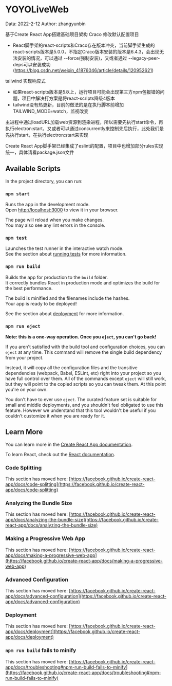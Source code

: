 # YOYOLiveWeb

Data: 2022-2-12
Author: zhangyunbin

基于Create React App搭建基础项目架构
Craco 修改默认配置项目
  - React脚手架的react-scripts和Craco存在版本冲突，当前脚手架生成的react-scripts版本是5.0.0，不指定Craco版本安装的版本是6.4.3，会出现无法安装的情况，可以通过 --force(强制安装)，又或者通过 --legacy-peer-deps可以安装成功(https://blog.csdn.net/weixin_41876046/article/details/120952621)

tailwind 实现响应式
  - 如果react-scripts版本是5以上，运行项目可能会出现第三方npm包报错的问题，项目中解决打方案是将react-scripts降级4版本
  - tailwind没有热更新，目前的做法的是在执行脚本前增加TAILWIND_MODE=watch，监视改变

主进程中通过loadURL加载web资源到渲染进程，所以需要先执行start命令，再执行electron:start，又或者可以通过concurrently来控制先后执行，此处我们是先执行start，在执行electron:start来实现

Create React App脚手架已经集成了eslint的配置，项目中也增加部分rules实现统一，具体请看package.json文件


## Available Scripts

In the project directory, you can run:

### `npm start`

Runs the app in the development mode.\
Open [http://localhost:3000](http://localhost:3000) to view it in your browser.

The page will reload when you make changes.\
You may also see any lint errors in the console.

### `npm test`

Launches the test runner in the interactive watch mode.\
See the section about [running tests](https://facebook.github.io/create-react-app/docs/running-tests) for more information.

### `npm run build`

Builds the app for production to the `build` folder.\
It correctly bundles React in production mode and optimizes the build for the best performance.

The build is minified and the filenames include the hashes.\
Your app is ready to be deployed!

See the section about [deployment](https://facebook.github.io/create-react-app/docs/deployment) for more information.

### `npm run eject`

**Note: this is a one-way operation. Once you `eject`, you can't go back!**

If you aren't satisfied with the build tool and configuration choices, you can `eject` at any time. This command will remove the single build dependency from your project.

Instead, it will copy all the configuration files and the transitive dependencies (webpack, Babel, ESLint, etc) right into your project so you have full control over them. All of the commands except `eject` will still work, but they will point to the copied scripts so you can tweak them. At this point you're on your own.

You don't have to ever use `eject`. The curated feature set is suitable for small and middle deployments, and you shouldn't feel obligated to use this feature. However we understand that this tool wouldn't be useful if you couldn't customize it when you are ready for it.

## Learn More

You can learn more in the [Create React App documentation](https://facebook.github.io/create-react-app/docs/getting-started).

To learn React, check out the [React documentation](https://reactjs.org/).

### Code Splitting

This section has moved here: [https://facebook.github.io/create-react-app/docs/code-splitting](https://facebook.github.io/create-react-app/docs/code-splitting)

### Analyzing the Bundle Size

This section has moved here: [https://facebook.github.io/create-react-app/docs/analyzing-the-bundle-size](https://facebook.github.io/create-react-app/docs/analyzing-the-bundle-size)

### Making a Progressive Web App

This section has moved here: [https://facebook.github.io/create-react-app/docs/making-a-progressive-web-app](https://facebook.github.io/create-react-app/docs/making-a-progressive-web-app)

### Advanced Configuration

This section has moved here: [https://facebook.github.io/create-react-app/docs/advanced-configuration](https://facebook.github.io/create-react-app/docs/advanced-configuration)

### Deployment

This section has moved here: [https://facebook.github.io/create-react-app/docs/deployment](https://facebook.github.io/create-react-app/docs/deployment)

### `npm run build` fails to minify

This section has moved here: [https://facebook.github.io/create-react-app/docs/troubleshooting#npm-run-build-fails-to-minify](https://facebook.github.io/create-react-app/docs/troubleshooting#npm-run-build-fails-to-minify)
